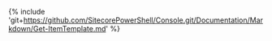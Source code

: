 {% include 'git+https://github.com/SitecorePowerShell/Console.git/Documentation/Markdown/Get-ItemTemplate.md' %}
